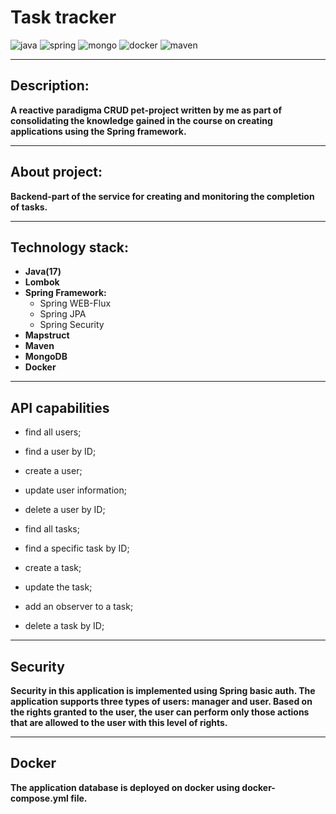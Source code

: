 # Task tracker
![java](https://img.shields.io/badge/java-orange?style=flat-square&logo=java) ![spring](https://img.shields.io/badge/spring-green?style=flat-square&logo=spring) ![mongo](https://img.shields.io/badge/mongo-green?style=flat-square&logo=MongoDB) ![docker](https://img.shields.io/badge/docker-blue?style=flat-square&logo=Docker) ![maven](https://img.shields.io/badge/maven-yellow?style=flat-square&logo=Maven)
___
## Description:
__A reactive paradigma CRUD pet-project written by me as part of consolidating the knowledge gained in the course on creating applications using the Spring framework.__
___
## About project:
__Backend-part of the service for creating and monitoring the completion of tasks.__
___
## Technology stack:
* __Java(17)__
* __Lombok__
* __Spring Framework:__
    * Spring WEB-Flux
    * Spring JPA
    * Spring Security
* __Mapstruct__
* __Maven__
* __MongoDB__
* __Docker__
___
## API capabilities
*  find all users;
*  find a user by ID;
*  create a user;
*  update user information;
*  delete a user by ID;

*  find all tasks;
*  find a specific task by ID;
*  create a task;
*  update the task;
*  add an observer to a task;
*  delete a task by ID;
___
## Security
__Security in this application is implemented using Spring basic auth. The application supports three types of users: manager and user. Based on the rights granted to the user, the user can perform only those actions that are allowed to the user with this level of rights.__
___
## Docker
__The application database is deployed on docker using docker-compose.yml file.__